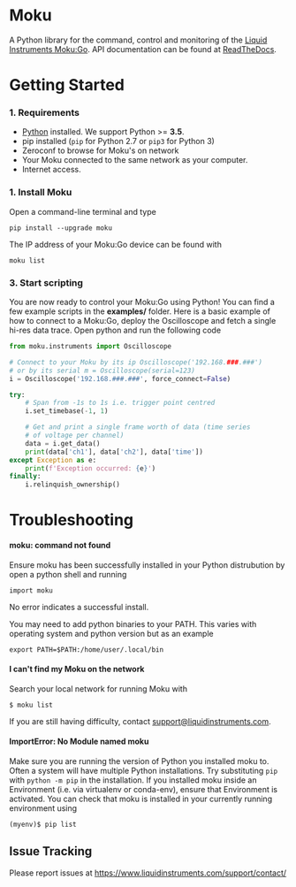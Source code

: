 # Moku
A Python library for the command, control and monitoring of the [Liquid Instruments Moku:Go](http://www.liquidinstruments.com).
API documentation can be found at [ReadTheDocs](http://moku.readthedocs.org).

# Getting Started

### 1. Requirements
- [Python](https://www.python.org) installed.  We support Python >= **3.5**.
- pip installed (`pip` for Python 2.7 or `pip3` for Python 3)
- Zeroconf to browse for Moku's on network
- Your Moku connected to the same network as your computer.
- Internet access.

### 1. Install Moku
Open a command-line terminal and type

    pip install --upgrade moku

The IP address of your Moku:Go device can be found with

    moku list

### 3. Start scripting
You are now ready to control your Moku:Go using Python! You can find a few example scripts in the **examples/** folder.
Here is a basic example of how to connect to a Moku:Go, deploy the Oscilloscope and fetch a single hi-res data trace. Open python and run the following code

```python
from moku.instruments import Oscilloscope

# Connect to your Moku by its ip Oscilloscope('192.168.###.###')
# or by its serial m = Oscilloscope(serial=123)
i = Oscilloscope('192.168.###.###', force_connect=False)

try:
    # Span from -1s to 1s i.e. trigger point centred
    i.set_timebase(-1, 1)

    # Get and print a single frame worth of data (time series
    # of voltage per channel)
    data = i.get_data()
    print(data['ch1'], data['ch2'], data['time'])
except Exception as e:
    print(f'Exception occurred: {e}')
finally:
    i.relinquish_ownership()
```

# Troubleshooting

#### moku: command not found
Ensure moku has been successfully installed in your Python distrubution by open a python shell and running

    import moku

No error indicates a successful install.

You may need to add python binaries to your PATH.  This varies with operating system and python version but as an example

    export PATH=$PATH:/home/user/.local/bin

#### I can't find my Moku on the network
Search your local network for running Moku with

    $ moku list


If you are still having difficulty, contact support@liquidinstruments.com.

#### ImportError: No Module named moku
Make sure you are running the version of Python you installed moku to.  Often a system will have multiple Python installations. Try substituting `pip` with `python -m pip` in the installation.
If you installed moku inside an Environment (i.e. via virtualenv or conda-env), ensure that Environment is activated. You can check that moku is installed in your currently running environment using

    (myenv)$ pip list

## Issue Tracking

Please report issues at https://www.liquidinstruments.com/support/contact/
